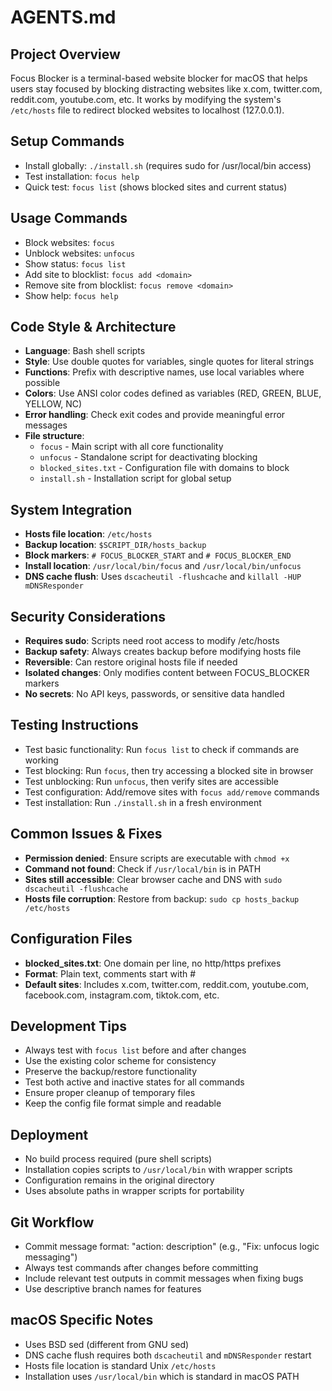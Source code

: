 # AGENTS.md

## Project Overview
Focus Blocker is a terminal-based website blocker for macOS that helps users stay focused by blocking distracting websites like x.com, twitter.com, reddit.com, youtube.com, etc. It works by modifying the system's `/etc/hosts` file to redirect blocked websites to localhost (127.0.0.1).

## Setup Commands
- Install globally: `./install.sh` (requires sudo for /usr/local/bin access)
- Test installation: `focus help`
- Quick test: `focus list` (shows blocked sites and current status)

## Usage Commands
- Block websites: `focus`
- Unblock websites: `unfocus`  
- Show status: `focus list`
- Add site to blocklist: `focus add <domain>`
- Remove site from blocklist: `focus remove <domain>`
- Show help: `focus help`

## Code Style & Architecture
- **Language**: Bash shell scripts
- **Style**: Use double quotes for variables, single quotes for literal strings
- **Functions**: Prefix with descriptive names, use local variables where possible
- **Colors**: Use ANSI color codes defined as variables (RED, GREEN, BLUE, YELLOW, NC)
- **Error handling**: Check exit codes and provide meaningful error messages
- **File structure**:
  - `focus` - Main script with all core functionality
  - `unfocus` - Standalone script for deactivating blocking
  - `blocked_sites.txt` - Configuration file with domains to block
  - `install.sh` - Installation script for global setup

## System Integration
- **Hosts file location**: `/etc/hosts`
- **Backup location**: `$SCRIPT_DIR/hosts_backup`
- **Block markers**: `# FOCUS_BLOCKER_START` and `# FOCUS_BLOCKER_END`
- **Install location**: `/usr/local/bin/focus` and `/usr/local/bin/unfocus`
- **DNS cache flush**: Uses `dscacheutil -flushcache` and `killall -HUP mDNSResponder`

## Security Considerations
- **Requires sudo**: Scripts need root access to modify /etc/hosts
- **Backup safety**: Always creates backup before modifying hosts file
- **Reversible**: Can restore original hosts file if needed
- **Isolated changes**: Only modifies content between FOCUS_BLOCKER markers
- **No secrets**: No API keys, passwords, or sensitive data handled

## Testing Instructions
- Test basic functionality: Run `focus list` to check if commands are working
- Test blocking: Run `focus`, then try accessing a blocked site in browser
- Test unblocking: Run `unfocus`, then verify sites are accessible
- Test configuration: Add/remove sites with `focus add/remove` commands
- Test installation: Run `./install.sh` in a fresh environment

## Common Issues & Fixes
- **Permission denied**: Ensure scripts are executable with `chmod +x`
- **Command not found**: Check if `/usr/local/bin` is in PATH
- **Sites still accessible**: Clear browser cache and DNS with `sudo dscacheutil -flushcache`
- **Hosts file corruption**: Restore from backup: `sudo cp hosts_backup /etc/hosts`

## Configuration Files
- **blocked_sites.txt**: One domain per line, no http/https prefixes
- **Format**: Plain text, comments start with #
- **Default sites**: Includes x.com, twitter.com, reddit.com, youtube.com, facebook.com, instagram.com, tiktok.com, etc.

## Development Tips
- Always test with `focus list` before and after changes
- Use the existing color scheme for consistency
- Preserve the backup/restore functionality
- Test both active and inactive states for all commands
- Ensure proper cleanup of temporary files
- Keep the config file format simple and readable

## Deployment
- No build process required (pure shell scripts)
- Installation copies scripts to `/usr/local/bin` with wrapper scripts
- Configuration remains in the original directory
- Uses absolute paths in wrapper scripts for portability

## Git Workflow  
- Commit message format: "action: description" (e.g., "Fix: unfocus logic messaging")
- Always test commands after changes before committing
- Include relevant test outputs in commit messages when fixing bugs
- Use descriptive branch names for features

## macOS Specific Notes
- Uses BSD sed (different from GNU sed)
- DNS cache flush requires both `dscacheutil` and `mDNSResponder` restart
- Hosts file location is standard Unix `/etc/hosts`
- Installation uses `/usr/local/bin` which is standard in macOS PATH
